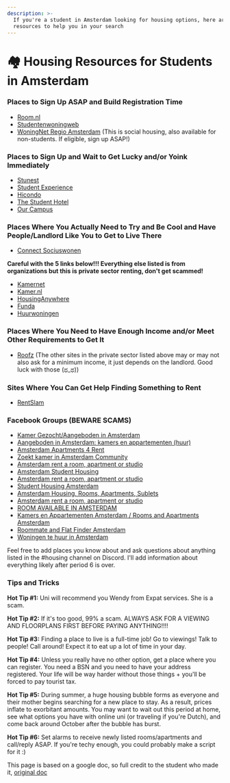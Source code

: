 ```yaml
---
description: >-
  If you're a student in Amsterdam looking for housing options, here are some
  resources to help you in your search
---
```


# 🏘 Housing Resources for Students in Amsterdam

### Places to Sign Up ASAP and Build Registration Time

* [Room.nl](https://www.room.nl/en/home)
* [Studentenwoningweb](https://www.studentenwoningweb.nl/en/)
* [WoningNet Regio Amsterdam](https://www.woningnetregioamsterdam.nl/) (This is social housing, also available for non-students. If eligible, sign up ASAP!)

### Places to Sign Up and Wait to Get Lucky and/or Yoink Immediately

* [Stunest](https://www.stunest.nl/)
* [Student Experience](https://studentexperience.nl/en/)
* [Hicondo](https://www.hicondo.nl/en/)
* [The Student Hotel](https://www.thestudenthotel.com/)
* [Our Campus](https://www.ourcampus.nl/)

### Places Where You Actually Need to Try and Be Cool and Have People/Landlord Like You to Get to Live There

* [Connect Sociuswonen](https://connect.sociuswonen.nl/)

**Careful with the 5 links below!!! Everything else listed is from organizations but this is private sector renting, don't get scammed!**

* [Kamernet](https://kamernet.nl/en)
* [Kamer.nl](https://www.kamer.nl/en/)
* [HousingAnywhere](https://housinganywhere.com/s/Amsterdam--Netherlands)
* [Funda](https://www.funda.nl/huur/heel-nederland/)
* [Huurwoningen](https://www.huurwoningen.com)

### Places Where You Need to Have Enough Income and/or Meet Other Requirements to Get It

* [Roofz](https://www.roofz.eu/availability) (The other sites in the private sector listed above may or may not also ask for a minimum income, it just depends on the landlord. Good luck with those (ಥ\_ಥ))

### Sites Where You Can Get Help Finding Something to Rent

* [RentSlam](https://rentslam.com/)

### Facebook Groups (BEWARE SCAMS)

* [Kamer Gezocht/Aangeboden in Amsterdam](https://www.facebook.com/groups/1695927010691648/)
* [Aangeboden in Amsterdam: kamers en appartementen (huur)](https://www.facebook.com/groups/237588910260110/)
* [Amsterdam Apartments 4 Rent](https://www.facebook.com/groups/amsterdam.apartments/)
* [Zoekt kamer in Amsterdam Community](https://www.facebook.com/groups/zoektkamerinamsterdam/)
* [Amsterdam rent a room, apartment or studio](https://www.facebook.com/groups/143224392751384/?multi\_permalinks=1055129974894150)
* [Amsterdam Student Housing](https://www.facebook.com/groups/amsterdamstudenthousing/?multi\_permalinks=906050049968351)
* [Amsterdam rent a room, apartment or studio](https://www.facebook.com/groups/484600675031215/)
* [Student Housing Amsterdam](https://www.facebook.com/groups/577890138899102/)
* [Amsterdam Housing, Rooms, Apartments, Sublets](https://www.facebook.com/groups/251441185632701/)
* [Amsterdam rent a room, apartment or studio](https://www.facebook.com/groups/Amsterdam.Accommodations/)
* [ROOM AVAILABLE IN AMSTERDAM](https://www.facebook.com/groups/182547965445/)
* [Kamers en Appartementen Amsterdam / Rooms and Apartments Amsterdam](https://www.facebook.com/groups/kamersappartementenamsterdam/)
* [Roommate and Flat Finder Amsterdam](https://www.facebook.com/groups/amsterdamroomskamers/)
* [Woningen te huur in Amsterdam](https://www.facebook.com/groups/woningeninamsterdam/)

Feel free to add places you know about and ask questions about anything listed in the #housing channel on Discord. I'll add information about everything likely after period 6 is over.

### Tips and Tricks

**Hot Tip #1:** Uni will recommend you Wendy from Expat services. She is a scam.

**Hot Tip #2:** If it's too good, 99% a scam. ALWAYS ASK FOR A VIEWING AND FLOORPLANS FIRST BEFORE PAYING ANYTHING!!!!

**Hot Tip #3:** Finding a place to live is a full-time job! Go to viewings! Talk to people! Call around! Expect it to eat up a lot of time in your day.

**Hot Tip #4:** Unless you really have no other option, get a place where you can register. You need a BSN and you need to have your address registered. Your life will be way harder without those things + you'll be forced to pay tourist tax.

**Hot Tip #5:** During summer, a huge housing bubble forms as everyone and their mother begins searching for a new place to stay. As a result, prices inflate to exorbitant amounts. You may want to wait out this period at home, see what options you have with online uni (or traveling if you're Dutch), and come back around October after the bubble has burst.

**Hot Tip #6:** Set alarms to receive newly listed rooms/apartments and call/reply ASAP. If you're techy enough, you could probably make a script for it :)



This page is based on a google doc, so full credit to the student who made it, [original doc](https://docs.google.com/document/d/1ozPf7sfI6Auh0GI2xT\_g7csGCrKKj4tCFkUJP1WMfyI/edit)&#x20;
